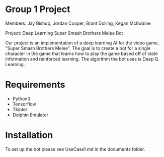 Group 1 Project
=========================================

Members: Jay Bishop, Jordan Cooper, Brant Dolling, Kegan McIlwaine

Project: Deep Learning Super Smash Brothers Melee Bot

Our project is an implementation of a deep learning AI for the video game, "Super Smash Brothers Melee". 
The goal is to create a bot for a single character in the game that learns how to play the game based off of
state information and reinforced learning. The algorithm the bot uses is Deep Q Learning.

Requirements
=========================================
* Python3
* Tensorflow
* Tkinter
* Dolphin Emulator

Installation
=========================================
To set up the bot please see UseCase1.md in the documents folder.
